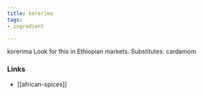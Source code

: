 ```yaml
---
title: korerima
tags:
- ingredient

---
```

korerima Look for this in Ethiopian markets. Substitutes: cardamom

### Links

* [[african-spices]]
